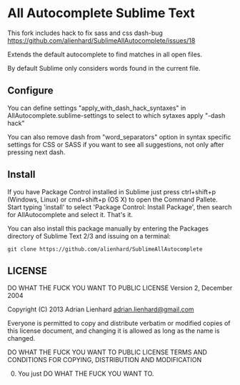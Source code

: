 All Autocomplete Sublime Text
===========================================================

This fork includes hack to fix sass and css dash-bug
https://github.com/alienhard/SublimeAllAutocomplete/issues/18

Extends the default autocomplete to find matches in all open files.

By default Sublime only considers words found in the current file.


Configure
---------

You can define settings "apply_with_dash_hack_syntaxes" in AllAutocomplete.sublime-settings to select to which sytaxes apply "-dash hack"

You can also remove dash from "word_separators" option in syntax specific settings for CSS or SASS if you want to see all suggestions,
not only after pressing next dash.


Install
-------

If you have Package Control installed in Sublime just press ctrl+shift+p (Windows, Linux) or cmd+shift+p (OS X) to open the Command Pallete.
Start typing 'install' to select 'Package Control: Install Package', then search for AllAutocomplete and select it. That's it.

You can also install this package manually by entering the Packages directory of Sublime Text 2/3 and issuing on a terminal:

    git clone https://github.com/alienhard/SublimeAllAutocomplete


LICENSE
-------

DO WHAT THE FUCK YOU WANT TO PUBLIC LICENSE
Version 2, December 2004

Copyright (C) 2013 Adrian Lienhard <adrian.lienhard@gmail.com>

Everyone is permitted to copy and distribute verbatim or modified
copies of this license document, and changing it is allowed as long
as the name is changed.

DO WHAT THE FUCK YOU WANT TO PUBLIC LICENSE
TERMS AND CONDITIONS FOR COPYING, DISTRIBUTION AND MODIFICATION

0. You just DO WHAT THE FUCK YOU WANT TO.